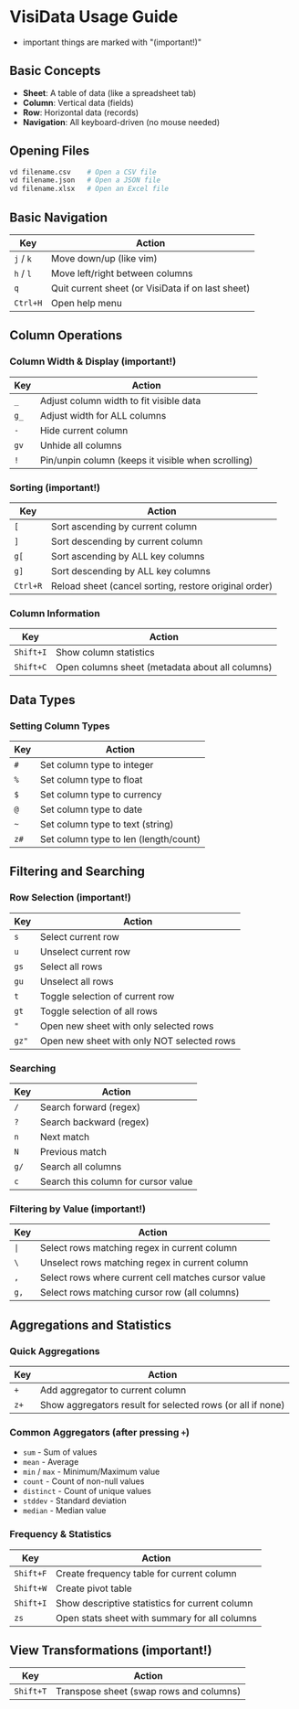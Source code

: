 # VisiData Usage Guide
- important things are marked with "(important!)"

## Basic Concepts
- **Sheet**: A table of data (like a spreadsheet tab)
- **Column**: Vertical data (fields)
- **Row**: Horizontal data (records)
- **Navigation**: All keyboard-driven (no mouse needed)

## Opening Files
```bash
vd filename.csv    # Open a CSV file
vd filename.json   # Open a JSON file
vd filename.xlsx   # Open an Excel file
```

## Basic Navigation
| Key | Action |
|-----|--------|
| `j` / `k` | Move down/up (like vim) |
| `h` / `l` | Move left/right between columns |
| `q` | Quit current sheet (or VisiData if on last sheet) |
| `Ctrl+H` | Open help menu |

## Column Operations

### Column Width & Display (important!)
| Key | Action |
|-----|--------|
| `_` | Adjust column width to fit visible data |
| `g_` | Adjust width for ALL columns |
| `-` | Hide current column |
| `gv` | Unhide all columns |
| `!` | Pin/unpin column (keeps it visible when scrolling) |

### Sorting (important!)
| Key | Action |
|-----|--------|
| `[` | Sort ascending by current column |
| `]` | Sort descending by current column |
| `g[` | Sort ascending by ALL key columns |
| `g]` | Sort descending by ALL key columns |
| `Ctrl+R` | Reload sheet (cancel sorting, restore original order) |

### Column Information
| Key | Action |
|-----|--------|
| `Shift+I` | Show column statistics |
| `Shift+C` | Open columns sheet (metadata about all columns) |

## Data Types

### Setting Column Types
| Key | Action |
|-----|--------|
| `#` | Set column type to integer |
| `%` | Set column type to float |
| `$` | Set column type to currency |
| `@` | Set column type to date |
| `~` | Set column type to text (string) |
| `z#` | Set column type to len (length/count) |

## Filtering and Searching

### Row Selection (important!)
| Key | Action |
|-----|--------|
| `s` | Select current row |
| `u` | Unselect current row |
| `gs` | Select all rows |
| `gu` | Unselect all rows |
| `t` | Toggle selection of current row |
| `gt` | Toggle selection of all rows |
| `"` | Open new sheet with only selected rows |
| `gz"` | Open new sheet with only NOT selected rows |

### Searching
| Key | Action |
|-----|--------|
| `/` | Search forward (regex) |
| `?` | Search backward (regex) |
| `n` | Next match |
| `N` | Previous match |
| `g/` | Search all columns |
| `c` | Search this column for cursor value |

### Filtering by Value (important!)
| Key | Action |
|-----|--------|
| `\|` | Select rows matching regex in current column |
| `\` | Unselect rows matching regex in current column |
| `,` | Select rows where current cell matches cursor value |
| `g,` | Select rows matching cursor row (all columns) |

## Aggregations and Statistics

### Quick Aggregations
| Key | Action |
|-----|--------|
| `+` | Add aggregator to current column |
| `z+` | Show aggregators result for selected rows (or all if none) |

### Common Aggregators (after pressing `+`)
- `sum` - Sum of values
- `mean` - Average
- `min` / `max` - Minimum/Maximum value
- `count` - Count of non-null values
- `distinct` - Count of unique values
- `stddev` - Standard deviation
- `median` - Median value

### Frequency & Statistics
| Key | Action |
|-----|--------|
| `Shift+F` | Create frequency table for current column |
| `Shift+W` | Create pivot table |
| `Shift+I` | Show descriptive statistics for current column |
| `zs` | Open stats sheet with summary for all columns |

## View Transformations (important!)
| Key | Action |
|-----|--------|
| `Shift+T` | Transpose sheet (swap rows and columns) |
